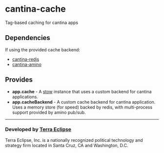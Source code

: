 cantina-cache
=============

Tag-based caching for cantina apps

Dependencies
------------

If using the provided cache backend:

- [cantina-redis](https://github.com/cantina/cantina-redis)
- [cantina-amino](https://github.com/cantina/cantina-amino)

Provides
--------

- **app.cache** - A [stow](https://github.com/cpsubrian/node-stow) instance that uses
                  a custom backend for cantina applications.
- **app.cacheBackend** - A custom cache backend for cantina application. Uses
                         a memory store (for speed) backed by redis, with
                         multi-process support provided by amino pub/sub.

- - -

### Developed by [Terra Eclipse](http://www.terraeclipse.com)
Terra Eclipse, Inc. is a nationally recognized political technology and
strategy firm located in Santa Cruz, CA and Washington, D.C.
